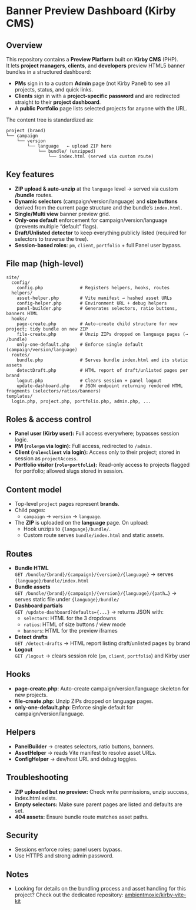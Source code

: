 # Banner Preview Dashboard (Kirby CMS)

## Overview
This repository contains a **Preview Platform** built on **Kirby CMS** (PHP).  
It lets **project managers**, **clients**, and **developers** preview HTML5 banner bundles in a structured dashboard:

- **PMs** sign in to a custom **Admin** page (not Kirby Panel) to see all projects, status, and quick links.
- **Clients** sign in with a **project-specific password** and are redirected straight to their **project dashboard**.
- A **public Portfolio** page lists selected projects for anyone with the URL.

The content tree is standardized as:

```
project (brand)
└── campaign
    └── version
        └── language   ← upload ZIP here
            └── bundle/ (unzipped)
                └── index.html (served via custom route)
```

## Key features
- **ZIP upload & auto-unzip** at the `language` level → served via custom **/bundle** routes.
- **Dynamic selectors** (campaign/version/language) and **size buttons** derived from the current page structure and the bundle’s `index.html`.
- **Single/Multi view** banner preview grid.
- **Only-one default** enforcement for campaign/version/language (prevents multiple “default” flags).
- **Draft/Unlisted detector** to keep everything publicly listed (required for selectors to traverse the tree).
- **Session-based roles**: `pm`, `client`, `portfolio` + full Panel user bypass.

## File map (high-level)
```
site/
  config/
    config.php              # Registers helpers, hooks, routes
  helpers/
    asset-helper.php        # Vite manifest → hashed asset URLs
    config-helper.php       # Environment URL + debug helpers
    panel-builder.php       # Generates selectors, ratio buttons, banners HTML
  hooks/
    page-create.php         # Auto-create child structure for new project; tidy bundle on new ZIP
    file-create.php         # Unzip ZIPs dropped on language pages (→ /bundle)
    only-one-default.php    # Enforce single default (campaign/version/language)
  routes/
    bundle.php              # Serves bundle index.html and its static assets
    detectDraft.php         # HTML report of draft/unlisted pages per brand
    logout.php              # Clears session + panel logout
    update-dashboard.php    # JSON endpoint returning rendered HTML fragments (selectors/ratios/banners)
templates/
  login.php, project.php, portfolio.php, admin.php, ...
```

## Roles & access control
- **Panel user (Kirby user):** Full access everywhere; bypasses session logic.
- **PM (`role=pm` via login):** Full access, redirected to `/admin`.
- **Client (`role=client` via login):** Access only to their project; stored in session as `projectAccess`.
- **Portfolio visitor (`role=portfolio`):** Read-only access to projects flagged for portfolio; allowed slugs stored in session.

## Content model
- Top-level `project` pages represent **brands**.
- Child pages:
  - `campaign` → `version` → `language`.
- The **ZIP** is uploaded on the **language** page. On upload:
  - Hook unzips to `{language}/bundle/`.
  - Custom route serves `bundle/index.html` and static assets.

## Routes
- **Bundle HTML**  
  `GET /bundle/{brand}/{campaign}/{version}/{language}` → serves `{language}/bundle/index.html`
- **Bundle assets**  
  `GET /bundle/{brand}/{campaign}/{version}/{language}/{path…}` → serves static file under `{language}/bundle/`
- **Dashboard partials**  
  `GET /update-dashboard?defaults={...}` → returns JSON with:
  - `selectors`: HTML for the 3 dropdowns
  - `ratios`: HTML of size buttons / view mode
  - `banners`: HTML for the preview iframes
- **Detect drafts**  
  `GET /detect-drafts` → HTML report listing draft/unlisted pages by brand
- **Logout**  
  `GET /logout` → clears session role (`pm`, `client`, `portfolio`) and Kirby user

## Hooks
- **page-create.php**: Auto-create campaign/version/language skeleton for new projects.
- **file-create.php**: Unzip ZIPs dropped on language pages.
- **only-one-default.php**: Enforce single default for campaign/version/language.

## Helpers
- **PanelBuilder** → creates selectors, ratio buttons, banners.
- **AssetHelper** → reads Vite manifest to resolve asset URLs.
- **ConfigHelper** → dev/host URL and debug toggles.

## Troubleshooting
- **ZIP uploaded but no preview:** Check write permissions, unzip success, index.html exists.
- **Empty selectors:** Make sure parent pages are listed and defaults are set.
- **404 assets:** Ensure bundle route matches asset paths.

## Security
- Sessions enforce roles; panel users bypass.
- Use HTTPS and strong admin password.

## Notes
- Looking for details on the bundling process and asset handling for this project? Check out the dedicated repository: [ambientmoxie/kirby-vite-kit](https://github.com/ambientmoxie/kirby-vite-kit)
